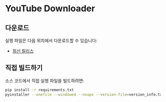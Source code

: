 # YouTube Downloader

## 다운로드
실행 파일은 다음 위치에서 다운로드할 수 있습니다:
- [최신 릴리스]([https://drive.google.com/file/d/1XmdQ_CVOjRwxcMsysKYtIg5aeB4Nzmxz/view?usp=sharing](https://1drv.ms/u/s!AvURSZSJYcaoiL9bY2uTvNPcbpF-QQ?e=D6r6g8))

## 직접 빌드하기
소스 코드에서 직접 실행 파일을 빌드하려면:
```bash
pip install -r requirements.txt
pyinstaller --onefile --windowed --noupx --version-file=version_info.txt --icon=icon.ico --name="YouTube Downloader" main.py
